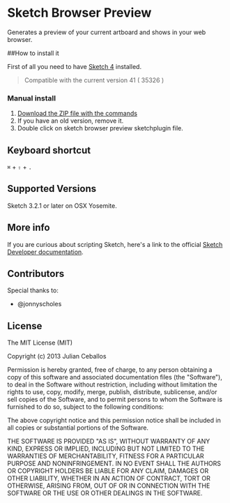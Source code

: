 # Sketch Browser Preview

Generates a preview of your current artboard and shows in your web browser.

##How to install it

First of all you need to have [Sketch 4](http://bohemiancoding.com/sketch/) installed.
>Compatible with the current version 41 ( 35326 )

### Manual install

1. [Download the ZIP file with the commands](https://github.com/FreakLab/sketch-browser-preview/zipball/master)
2. If you have an old version, remove it.
3. Double click on sketch browser preview sketchplugin file.


## Keyboard shortcut

`⌘` + `⇧` + `.`

## Supported Versions

Sketch 3.2.1 or later on OSX Yosemite.

## More info

If you are curious about scripting Sketch, here's a link to the official [Sketch Developer documentation](http://bohemiancoding.com/sketch/support/developer/).

## Contributors

Special thanks to:

* @jonnyscholes

## License

The MIT License (MIT)

Copyright (c) 2013 Julian Ceballos

Permission is hereby granted, free of charge, to any person obtaining a copy
of this software and associated documentation files (the "Software"), to deal
in the Software without restriction, including without limitation the rights
to use, copy, modify, merge, publish, distribute, sublicense, and/or sell
copies of the Software, and to permit persons to whom the Software is
furnished to do so, subject to the following conditions:

The above copyright notice and this permission notice shall be included in
all copies or substantial portions of the Software.

THE SOFTWARE IS PROVIDED "AS IS", WITHOUT WARRANTY OF ANY KIND, EXPRESS OR
IMPLIED, INCLUDING BUT NOT LIMITED TO THE WARRANTIES OF MERCHANTABILITY,
FITNESS FOR A PARTICULAR PURPOSE AND NONINFRINGEMENT. IN NO EVENT SHALL THE
AUTHORS OR COPYRIGHT HOLDERS BE LIABLE FOR ANY CLAIM, DAMAGES OR OTHER
LIABILITY, WHETHER IN AN ACTION OF CONTRACT, TORT OR OTHERWISE, ARISING FROM,
OUT OF OR IN CONNECTION WITH THE SOFTWARE OR THE USE OR OTHER DEALINGS IN
THE SOFTWARE.
